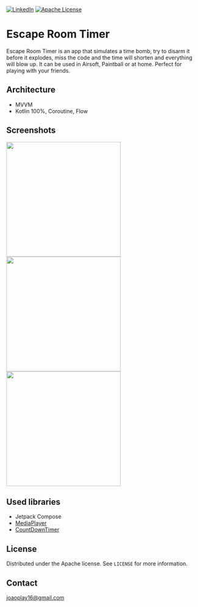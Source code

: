 [![LinkedIn][linkedin-shield]][linkedin-url]
[![Apache License][license-shield]][license-url]
# Escape Room Timer

Escape Room Timer is an app that simulates a time bomb, try to disarm it before it explodes, miss the code and the time will shorten and everything will blow up. It can be used in Airsoft, Paintball or at home. Perfect for playing with your friends.

## Architecture

 - MVVM
 - Kotlin 100%, Coroutine, Flow

## Screenshots
<img width="300" src="https://github.com/joaoplay16/escape-room-timer/raw/main/screenshots/ert-home.gif"/>
<img width="300" src="https://github.com/joaoplay16/escape-room-timer/raw/main/screenshots/ert-settings.png"/>
<img width="300" src="https://github.com/joaoplay16/escape-room-timer/raw/main/screenshots/ert-home_timer-stopped.png"/>

## Used libraries
- Jetpack Compose
- [MediaPlayer](https://developer.android.com/guide/topics/media/mediaplayer)
- [CountDownTimer](https://developer.android.com/reference/android/os/CountDownTimer)

## License
Distributed under the Apache license. See `LICENSE` for more information.

## Contact
joaoplay16@gmail.com

[linkedin-url]: https://www.linkedin.com/in/joao-pedro-de-freitas/
[linkedin-shield]: https://img.shields.io/badge/-LinkedIn-black.svg?style=for-the-badge&logo=linkedin&colorB=555
[license-shield]: https://img.shields.io/badge/License-Apache_2.0-blue.svg
[license-url]: https://github.com/joaoplay16/escape-room-timer/blob/main/LICENSE.txt
